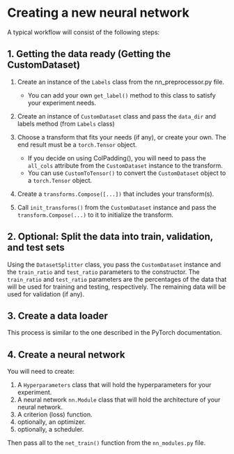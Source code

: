 # Creating a new neural network

A typical workflow will consist of the following steps:


## 1. Getting the data ready (Getting the CustomDataset)

1. Create an instance of the `Labels` class from the nn_preprocessor.py file.
   - You can add your own `get_label()` method to this class to satisfy your experiment needs. 

2. Create an instance of `CustomDataset` class and pass the `data_dir` and labels method (from `Labels` class)

3. Choose a transform that fits your needs (if any), or create your own. The end result must be a `torch.Tensor` object.
   - If you decide on using ColPadding(), you will need to pass the `all_cols` attribute from the `CustomDataset` instance to the transform.
   - You can use `CustomToTensor()` to convert the `CustomDataset` object to a `torch.Tensor` object.

4. Create a `transforms.Compose([...])` that includes your transform(s).

5. Call `init_transforms()` from the `CustomDataset` instance and pass the `transform.Compose(...)` to it to initialize the transform.


## 2. Optional: Split the data into train, validation, and test sets

Using the `DatasetSplitter` class, you pass the `CustomDataset` instance and the `train_ratio` and `test_ratio` parameters to the constructor. The `train_ratio` and `test_ratio` parameters are the percentages of the data that will be used for training and testing, respectively. The remaining data will be used for validation (if any).


## 3. Create a data loader

This process is similar to the one described in the PyTorch documentation.


## 4. Create a neural network
You will need to create:

1. A `Hyperparameters` class that will hold the hyperparameters for your experiment.
2. A neural network `nn.Module` class that will hold the architecture of your neural network.
3. A criterion (loss) function.
4. optionally, an optimizer.
5. optionally, a scheduler.

Then pass all to the `net_train()` function from the `nn_modules.py` file.
